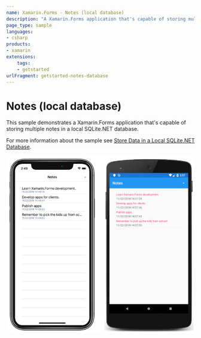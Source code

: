 ```yaml
---
name: Xamarin.Forms - Notes (local database)
description: "A Xamarin.Forms application that's capable of storing multiple notes in a local SQLite.NET database (get started)"
page_type: sample
languages:
- csharp
products:
- xamarin
extensions:
    tags:
    - getstarted
urlFragment: getstarted-notes-database
---
```

# Notes (local database)

This sample demonstrates a Xamarin.Forms application that's capable of storing multiple notes in a local SQLite.NET database.

For more information about the sample see [Store Data in a Local SQLite.NET Database](https://docs.microsoft.com/xamarin/get-started/quickstarts/database).

![Notes (local database) application screenshot](Screenshots/01All.png "Notes (local database) application screenshot")

